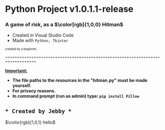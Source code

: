 # Python Project v1.0.1.1-release #


### A game of risk, as a $\color[rgb]{1,0,0} Hitman$


- Created in Visual Studio Code
- Made with ``` Python, Tkinter ```

<sub><sup> created by a beginner... </sup><sub>

<sub>==============================================================================</sub>


**<ins>Important:</ins>**
- **The file paths to the resources in the "hitman.py" must be made yourself.**
- **For privacy reasons.**
- **In command prompt (run as admin) type: `pip install Pillow`**


## `* Created by Jebby *`

$\color[rgb]{1,0,1} hello$
